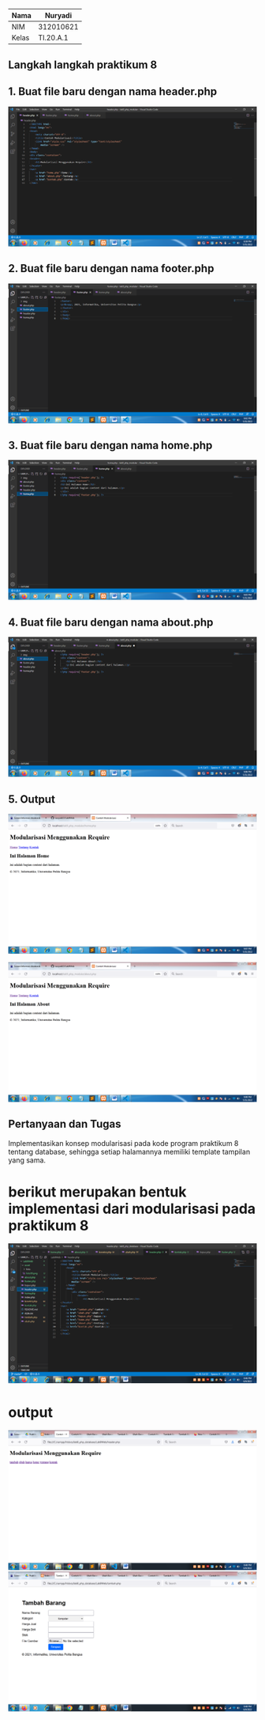 | Nama      | Nuryadi |
| ----------- | ----------- |
| NIM     | 312010621       |
| Kelas   | TI.20.A.1        |

## Langkah langkah praktikum 8

## 1. Buat file baru dengan nama header.php

![img1!](asset/img/foto1.png)

## 2. Buat file baru dengan nama footer.php

![img1!](asset/img/foto2.png)

## 3. Buat file baru dengan nama home.php

![img1!](asset/img/foto3.png)

## 4. Buat file baru dengan nama about.php

![img1!](asset/img/foto4.png)

## 5. Output

![img1!](asset/img/foto5.png)

![img1!](asset/img/foto6.png)

## Pertanyaan dan Tugas
Implementasikan konsep modularisasi pada kode program praktikum 8 tentang database, sehingga setiap halamannya memiliki template tampilan yang sama.
# berikut merupakan bentuk implementasi dari modularisasi pada praktikum 8
![img1!](asset/img/foto7.png)
# output
![img1!](asset/img/foto8.png)
![img1!](asset/img/foto9.png)